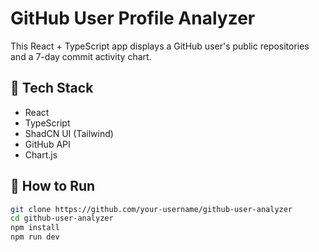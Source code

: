 # GitHub User Profile Analyzer

This React + TypeScript app displays a GitHub user's public repositories and a 7-day commit activity chart.

## 🧪 Tech Stack

- React
- TypeScript
- ShadCN UI (Tailwind)
- GitHub API
- Chart.js

## 🚀 How to Run

```bash
git clone https://github.com/your-username/github-user-analyzer
cd github-user-analyzer
npm install
npm run dev
